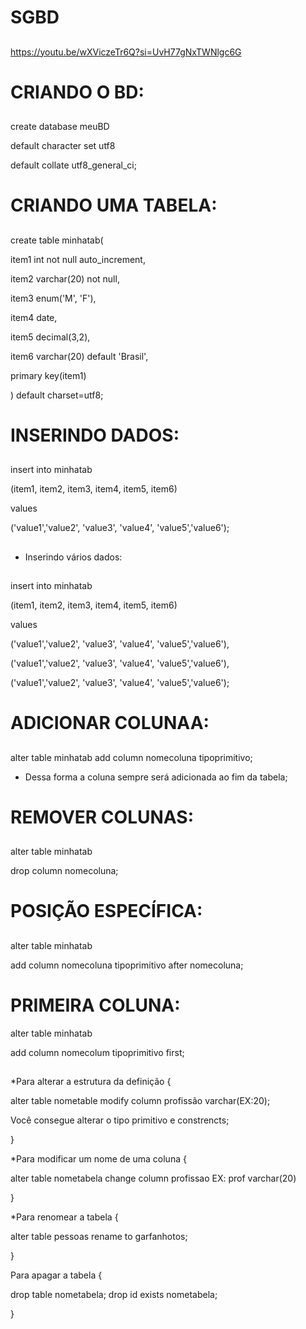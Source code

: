 # SGBD

##

https://youtu.be/wXViczeTr6Q?si=UvH77gNxTWNlgc6G

##

# CRIANDO O BD:

##

create database meuBD

default character set utf8 

default collate utf8_general_ci;

##

# CRIANDO UMA TABELA:

##

create table minhatab(

item1 int not null auto_increment,

item2 varchar(20) not null,

item3 enum('M', 'F'),

item4 date,

item5 decimal(3,2),

item6 varchar(20) default 'Brasil',

primary key(item1)

) default charset=utf8;

##

# INSERINDO DADOS:

##

insert into minhatab  

(item1, item2, item3, item4, item5, item6) 

values 

('value1','value2', 'value3', 'value4', 'value5','value6'); 
 
##

- Inserindo vários dados:

##

insert into minhatab

(item1, item2, item3, item4, item5, item6) 

values 

('value1','value2', 'value3', 'value4', 'value5','value6'),

('value1','value2', 'value3', 'value4', 'value5','value6'),

('value1','value2', 'value3', 'value4', 'value5','value6'); 

##

# ADICIONAR COLUNAA: 

##

alter table minhatab 
add column nomecoluna tipoprimitivo; 

- Dessa forma a coluna sempre será adicionada ao fim da tabela; 


## 

##

# REMOVER COLUNAS: 

##

alter table minhatab

drop column nomecoluna; 


##

# POSIÇÃO ESPECÍFICA:

##

alter table minhatab 

add column nomecoluna tipoprimitivo after nomecoluna;

##

# PRIMEIRA COLUNA: 

alter table minhatab 

add column nomecolum tipoprimitivo first; 

##

*Para alterar a estrutura da definição { 

alter table nometable 
modify column profissão varchar(EX:20); 


Você consegue alterar o tipo primitivo e constrencts; 

} 

*Para modificar um nome de uma coluna { 

alter table nometabela 
change column profissao EX: prof varchar(20) 


} 

*Para renomear a tabela { 

alter table pessoas 
rename to garfanhotos; 


} 


Para apagar a tabela { 

drop table nometabela; 
drop id exists nometabela; 



} 


